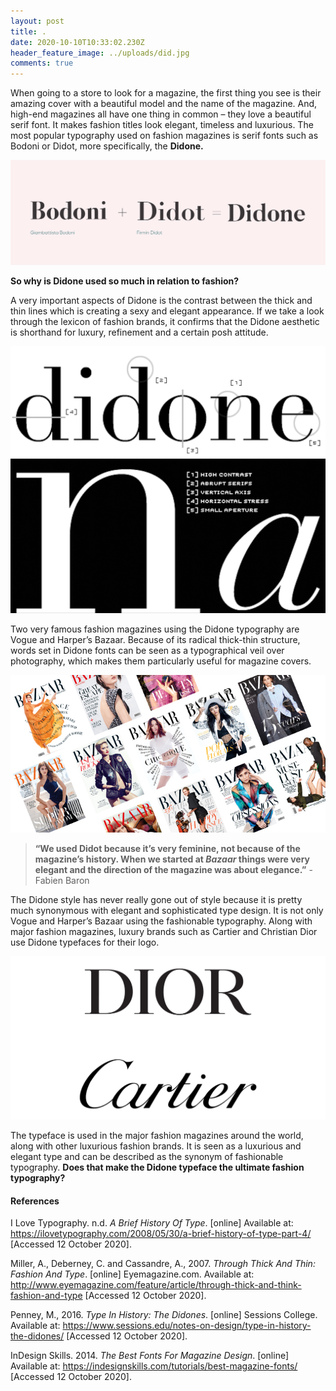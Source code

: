 ```yaml
---
layout: post
title: .
date: 2020-10-10T10:33:02.230Z
header_feature_image: ../uploads/did.jpg
comments: true
---
```

When going to a store to look for a magazine, the first thing you see is their amazing cover with a beautiful model and the name of the magazine. And, high-end magazines all have one thing in common – they love a beautiful serif font. It makes fashion titles look elegant, timeless and luxurious. The most popular typography used on fashion magazines is serif fonts such as Bodoni or Didot, more specifically, the **Didone.**

![](../uploads/5e851c328bdb66763267ff6c_bodoni-and-didot-didone.png)

**So why is Didone used so much in relation to fashion?**

A very important aspects of Didone is the contrast between the thick and thin lines which is creating a sexy and elegant appearance. If we take a look through the lexicon of fashion brands, it confirms that the Didone aesthetic is shorthand for luxury, refinement and a certain posh attitude.

![Illustration borrowed from I love Typography](../uploads/skjermbilde-2020-10-10-kl.-11.27.01.png)

Two very famous fashion magazines using the Didone typography are Vogue and Harper’s Bazaar. Because of its radical thick-thin structure, words set in Didone fonts can be seen as a typographical veil over photography, which makes them particularly useful for magazine covers.

![](../uploads/bazaar-covers-2016-1.jpg)

> **“We used Didot because it’s very feminine, not because of the magazine’s history. When we started at *Bazaar* things were very elegant and the direction of the magazine was about elegance.”** - Fabien Baron

The Didone style has never really gone out of style because it is pretty much synonymous with elegant and sophisticated type design. It is not only Vogue and Harper’s Bazaar using the fashionable typography. Along with major fashion magazines, luxury brands such as Cartier and Christian Dior use Didone typefaces for their logo.

![](../uploads/dior-logo-2018.jpg)

The typeface is used in the major fashion magazines around the world, along with other luxurious fashion brands. It is seen as a luxurious and elegant type and can be described as the synonym of fashionable typography. **Does that make the Didone typeface the ultimate fashion typography?**

#### **References**

I Love Typography. n.d. *A Brief History Of Type*. \[online] Available at: <https://ilovetypography.com/2008/05/30/a-brief-history-of-type-part-4/> \[Accessed 12 October 2020].

Miller, A., Deberney, C. and Cassandre, A., 2007. *Through Thick And Thin: Fashion And Type*. \[online] Eyemagazine.com. Available at: <http://www.eyemagazine.com/feature/article/through-thick-and-think-fashion-and-type> \[Accessed 12 October 2020].

Penney, M., 2016. *Type In History: The Didones*. \[online] Sessions College. Available at: <https://www.sessions.edu/notes-on-design/type-in-history-the-didones/> \[Accessed 12 October 2020].

InDesign Skills. 2014. *The Best Fonts For Magazine Design*. \[online] Available at: <https://indesignskills.com/tutorials/best-magazine-fonts/> \[Accessed 12 October 2020].